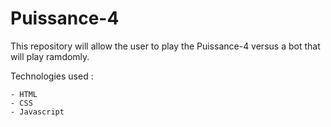 # Puissance-4

This repository will allow the user to play the Puissance-4 versus a bot that will play ramdomly.

Technologies used : 

    - HTML
    - CSS
    - Javascript
